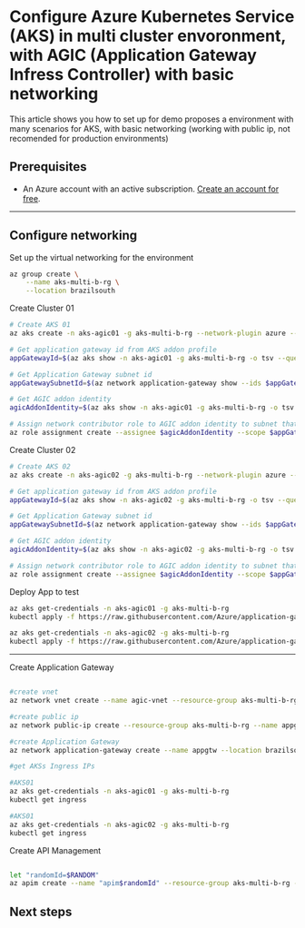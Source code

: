 

# Configure Azure Kubernetes Service (AKS) in multi cluster envoronment, with AGIC (Application Gateway Infress Controller) with basic networking

This article shows you how to set up for demo proposes a environment with many scenarios for AKS, with basic networking (working with public ip, not recomended for production environments)


## Prerequisites

- An Azure account with an active subscription. [Create an account for free](https://azure.microsoft.com/free/?WT.mc_id=A261C142F).

---

## Configure networking

Set up the virtual networking for the environment

```bash
az group create \
    --name aks-multi-b-rg \
    --location brazilsouth
```
Create Cluster 01

```bash
# Create AKS 01
az aks create -n aks-agic01 -g aks-multi-b-rg --network-plugin azure --enable-managed-identity -a ingress-appgw --appgw-name agic01 --appgw-subnet-cidr "10.225.0.0/16" --generate-ssh-keys

# Get application gateway id from AKS addon profile
appGatewayId=$(az aks show -n aks-agic01 -g aks-multi-b-rg -o tsv --query "addonProfiles.ingressApplicationGateway.config.effectiveApplicationGatewayId")

# Get Application Gateway subnet id
appGatewaySubnetId=$(az network application-gateway show --ids $appGatewayId -o tsv --query "gatewayIPConfigurations[0].subnet.id")

# Get AGIC addon identity
agicAddonIdentity=$(az aks show -n aks-agic01 -g aks-multi-b-rg -o tsv --query "addonProfiles.ingressApplicationGateway.identity.clientId")

# Assign network contributor role to AGIC addon identity to subnet that contains the Application Gateway
az role assignment create --assignee $agicAddonIdentity --scope $appGatewaySubnetId --role "Network Contributor"

```
Create Cluster 02

```bash
# Create AKS 02
az aks create -n aks-agic02 -g aks-multi-b-rg --network-plugin azure --enable-managed-identity -a ingress-appgw --appgw-name agic02 --appgw-subnet-cidr "10.225.0.0/16" --generate-ssh-keys

# Get application gateway id from AKS addon profile
appGatewayId=$(az aks show -n aks-agic02 -g aks-multi-b-rg -o tsv --query "addonProfiles.ingressApplicationGateway.config.effectiveApplicationGatewayId")

# Get Application Gateway subnet id
appGatewaySubnetId=$(az network application-gateway show --ids $appGatewayId -o tsv --query "gatewayIPConfigurations[0].subnet.id")

# Get AGIC addon identity
agicAddonIdentity=$(az aks show -n aks-agic02 -g aks-multi-b-rg -o tsv --query "addonProfiles.ingressApplicationGateway.identity.clientId")

# Assign network contributor role to AGIC addon identity to subnet that contains the Application Gateway
az role assignment create --assignee $agicAddonIdentity --scope $appGatewaySubnetId --role "Network Contributor"
```

Deploy App to test

```bash
az aks get-credentials -n aks-agic01 -g aks-multi-b-rg
kubectl apply -f https://raw.githubusercontent.com/Azure/application-gateway-kubernetes-ingress/master/docs/examples/aspnetapp.yaml

az aks get-credentials -n aks-agic02 -g aks-multi-b-rg
kubectl apply -f https://raw.githubusercontent.com/Azure/application-gateway-kubernetes-ingress/master/docs/examples/aspnetapp.yaml

```
---


Create Application Gateway

```bash

#create vnet
az network vnet create --name agic-vnet --resource-group aks-multi-b-rg --location brazilsouth --address-prefix 10.21.0.0/16 --subnet-name appgtwsubnet --subnet-prefix 10.21.0.0/24

#create public ip
az network public-ip create --resource-group aks-multi-b-rg --name appgtw-pip --allocation-method Static --sku Standard

#create Application Gateway
az network application-gateway create --name appgtw --location brazilsouth --resource-group aks-multi-b-rg --capacity 2 --sku Standard_v2 --public-ip-address appgtw-pip --vnet-name agic-vnet --subnet appgtwsubnet --priority 100

#get AKSs Ingress IPs

#AKS01
az aks get-credentials -n aks-agic01 -g aks-multi-b-rg
kubectl get ingress

#AKS01
az aks get-credentials -n aks-agic02 -g aks-multi-b-rg
kubectl get ingress

```

Create API Management

```bash

let "randomId=$RANDOM"
az apim create --name "apim$randomId" --resource-group aks-multi-b-rg --publisher-name Contoso --publisher-email admin@contoso.com --no-wait 

```
## Next steps



